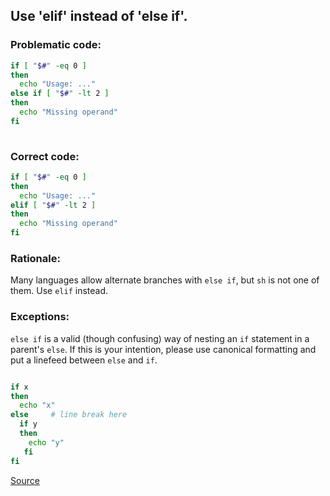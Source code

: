 ## Use 'elif' instead of 'else if'.

### Problematic code:

```sh
if [ "$#" -eq 0 ]
then
  echo "Usage: ..."
else if [ "$#" -lt 2 ]
then
  echo "Missing operand"
fi
  
```

### Correct code:

```sh
if [ "$#" -eq 0 ]
then
  echo "Usage: ..."
elif [ "$#" -lt 2 ]
then
  echo "Missing operand"
fi
```
### Rationale:

Many languages allow alternate branches with `else if`, but `sh` is not one of them. Use `elif` instead.

### Exceptions:

`else if` is a valid (though confusing) way of nesting an `if` statement in a parent's `else`. If this is your intention, please use canonical formatting and put a linefeed between `else` and `if`. 

```sh

if x
then
  echo "x"
else     # line break here
  if y
  then
    echo "y"
   fi 
fi
```
[Source](https://github.com/koalaman/shellcheck/wiki/SC1075)

